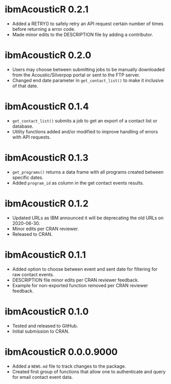 # ibmAcousticR 0.2.1
* Added a RETRY() to safely retry an API request certain number of times before returning a error code. 
* Made minor edits to the DESCRIPTION file by adding a contributor.

# ibmAcousticR 0.2.0
* Users may choose between submitting jobs to be manually downloaded from the Acoustic/Silverpop portal or sent to the FTP server.
* Changed end date parameter in `get_contact_list()` to make it inclusive of that date.

# ibmAcousticR 0.1.4
* `get_contact_list()` submits a job to get an export of a contact list or database.
* Utility functions added and/or modified to improve handling of errors with API requests.

# ibmAcousticR 0.1.3

* `get_programs()` returns a data frame with all programs created between specific dates.
* Added `program_id` as column in the get contact events results.

# ibmAcousticR 0.1.2

* Updated URLs as IBM announced it will be deprecating the old URLs on 2020-06-30.
* Minor edits per CRAN reviewer.
* Released to CRAN.

# ibmAcousticR 0.1.1

* Added option to choose between event and sent date for filtering for raw contact events.
* DESCRIPTION file minor edits per CRAN reviewer feedback.
* Example for non-exported function removed per CRAN reviewer feedback.

# ibmAcousticR 0.1.0

* Tested and released to GitHub.
* Initial submission to CRAN.

# ibmAcousticR 0.0.0.9000

* Added a `NEWS.md` file to track changes to the package.
* Created first group of functions that allow one to authenticate and query for email contact event data.
